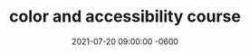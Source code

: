 ---
layout: post
title:  "color and accessibility course"
date:   2021-07-20 09:00:00 -0600
categories: link
tag: talk
description: "I'm talking about turning ideas into digital experiences at Full STEAM Ahead!"
image: FSA-Postcard.png
image-alt: "a young girl using a screenprinting machine"
link: http://full-steam-ahead.info/
---
